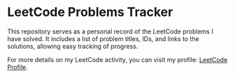 # LeetCode Problems Tracker

This repository serves as a personal record of the LeetCode problems I have solved. It includes a list of problem titles, IDs, and links to the solutions, allowing easy tracking of progress.

For more details on my LeetCode activity, you can visit my profile: [LeetCode Profile](https://leetcode.com/u/Yang890912/).
